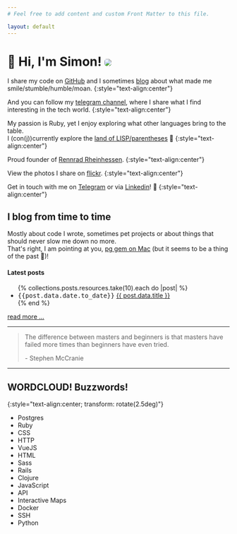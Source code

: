 ```yaml
---
# Feel free to add content and custom Front Matter to this file.

layout: default
---
```


<h1 class="rotate">👋 Hi, I'm Simon! <img src="https://www.gravatar.com/avatar/9ee19244c2d149385a7f1ca3a4844b6c?s=100" style="border-radius:5px" /></h1>

I share my code on [GitHub](https://github.com/simonneutert) and I
sometimes [blog](/posts) about what made me smile/stumble/humble/moan.
{:style="text-align:center"}

And you can follow my [telegram channel](https://t.me/stuffaboutcoding), where I share what I find interesting in the tech world.
{:style="text-align:center"}

My passion is Ruby, yet I enjoy exploring what other languages bring to the table.  
I (con(j))currently explore the [land of LISP/parentheses](https://www.youtube.com/watch?v=HM1Zb3xmvMc&t=64s) 🥰
{:style="text-align:center"}

Proud founder of [Rennrad Rheinhessen](https://www.rennrad-rheinhessen.de).
{:style="text-align:center"}

View the photos I share on [flickr](https://www.flickr.com/photos/simonneutert/).
{:style="text-align:center"}

Get in touch with me on [Telegram](https://t.me/simonneutert) or via [Linkedin](https://www.linkedin.com/in/simon-neutert/)! 🍻
{:style="text-align:center"}

## I blog from time to time

Mostly about code I wrote, sometimes pet projects or about things that should never slow me down no more.  
That's right, I am pointing at you, [pg gem on Mac](/2018/pg-gem-with-postgres-app-on-mac/) (but it seems to be a thing of the past 🙌)!

#### Latest posts

<ul>
  {% collections.posts.resources.take(10).each do |post| %}
    <li>
      <span style="font-family: monospace">{{post.data.date.to_date}}</span> <a href="{{ post.relative_url }}">
        {{ post.data.title }}
      </a>
    </li>
  {% end %}
</ul>

<div class="d-grid gap-2">
  <a href="/posts" class="myButton">read more ...</a>
</div>

---

> The difference between masters and beginners is that masters have failed more times than beginners have even tried.
>
> \- Stephen McCranie

---

## WORDCLOUD! Buzzwords!

{:style="text-align:center; transform: rotate(2.5deg)"}

<div class="cloud-wrap">
<ul class="cloud" role="navigation" aria-label="Webdev tag cloud">
  <li><span data-weight="6">Postgres</span></li>
  <li><span data-weight="9">Ruby</span></li>
  <li><span data-weight="3">CSS</span></li>
  <li><span data-weight="6">HTTP</span></li>
  <li><span data-weight="8">VueJS</span></li>
  <li><span data-weight="6">HTML</span></li>
  <li><span data-weight="5">Sass</span></li>
  <li><span data-weight="7">Rails</span></li>
  <li><span data-weight="6">Clojure</span></li>
  <li><span data-weight="7">JavaScript</span></li>
  <li><span data-weight="9">API</span></li>
  <li><span data-weight="4">Interactive Maps</span></li>
  <li><span data-weight="7">Docker</span></li>
  <li><span data-weight="3">SSH</span></li>
  <li><span data-weight="1">Python</span></li>
</ul>
</div>
